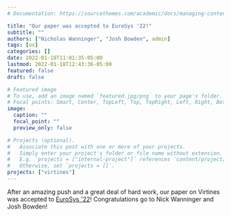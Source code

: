 ```yaml
---
# Documentation: https://sourcethemes.com/academic/docs/managing-content/

title: "Our paper was accepted to EuroSys '22!"
subtitle: ""
authors: ["Nicholas Wanninger", "Josh Bowden", admin]
tags: [os]
categories: []
date: 2022-01-18T11:01:35-05:00
lastmod: 2022-01-18T12:43:36-05:00
featured: false
draft: false

# Featured image
# To use, add an image named `featured.jpg/png` to your page's folder.
# Focal points: Smart, Center, TopLeft, Top, TopRight, Left, Right, BottomLeft, Bottom, BottomRight.
image:
  caption: ""
  focal_point: ""
  preview_only: false

# Projects (optional).
#   Associate this post with one or more of your projects.
#   Simply enter your project's folder or file name without extension.
#   E.g. `projects = ["internal-project"]` references `content/project/deep-learning/index.md`.
#   Otherwise, set `projects = []`.
projects: ["virtines"]
---
```


After an amazing push and a great deal of hard work, our paper on Virtines was accepted to [EuroSys '22](https://2022.eurosys.org/)! Congratulations go to Nick Wanninger and Josh Bowden!

